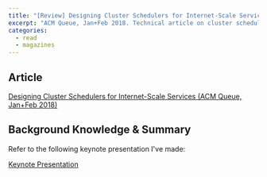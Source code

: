 ```yaml
---
title: "[Review] Designing Cluster Schedulers for Internet-Scale Services"
excerpt: "ACM Queue, Jan+Feb 2018. Technical article on cluster schedulers used in large scale data centers. How do they work, and what problems should we look out for?"
categories:
  - read
  - magazines
---
```

## Article
[Designing Cluster Schedulers for Internet-Scale Services (ACM Queue, Jan+Feb 2018)](https://dl.acm.org/citation.cfm?id=3199609)

## Background Knowledge & Summary

Refer to the following keynote presentation I've made:

<a class="embedly-card" data-card-controls="0" href="https://www.icloud.com/keynote/0cuzpcMsTfpNeFkqu_j2iILug">Keynote Presentation</a>
<script async src="//cdn.embedly.com/widgets/platform.js" charset="UTF-8"></script>
